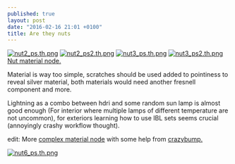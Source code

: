 ```yaml
---
published: true
layout: post
date: "2016-02-16 21:01 +0100"
title: Are they nuts
---
```


[![nut2_ps.th.png](https://cdn.scrot.moe/images/2016/02/16/nut2_ps.th.png)](https://cdn.scrot.moe/images/2016/02/16/nut2_ps.png)
[![nut2_ps2.th.png](https://cdn.scrot.moe/images/2016/02/16/nut2_ps2.th.png)](https://cdn.scrot.moe/images/2016/02/16/nut2_ps2.png)
[![nut3_ps.th.png](https://cdn.scrot.moe/images/2016/02/16/nut3_ps.th.png)](https://cdn.scrot.moe/images/2016/02/16/nut3_ps.png)
[![nut3_ps2.th.png](https://cdn.scrot.moe/images/2016/02/16/nut3_ps2.th.png)](https://cdn.scrot.moe/images/2016/02/16/nut3_ps2.png)
[Nut material node.]({{site.baseurl}}/media/nutMaterial.png)

Material is way too simple, scratches should be used added to pointiness to reveal silver material, both materials would need another fresnell component and more.

Lightning as a combo between hdri and some random sun lamp is almost good enough (For interior where multiple lamps of different temperature are not uncommon), for exteriors learning how to use IBL sets seems crucial (annoyingly crashy workflow thought).

edit: More [complex material node](({{site.baseurl}}/media/crazyBump_materialNode.png)) with some help from [crazybump.](http://www.crazybump.com/)

[![nut6_ps.th.png](https://cdn.scrot.moe/images/2016/02/19/nut6_ps.th.png)](https://cdn.scrot.moe/images/2016/02/19/nut6_ps.png)
